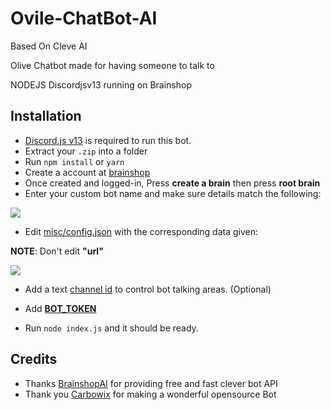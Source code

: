# Ovile-ChatBot-AI
Based On Cleve AI 

Olive Chatbot made for having someone to talk to

NODEJS Discordjsv13 running on Brainshop

## Installation
- [Discord.js v13](https://discordjs.guide/additional-info/changes-in-v13.html#before-you-start) is required to run this bot.
- Extract your `.zip` into a folder
- Run `npm install` or `yarn`
- Create a account at [brainshop](http://brainshop.ai/user/register)
- Once created and logged-in, Press **create a brain** then press **root brain**
- Enter your custom bot name and make sure details match the following:

<img src="https://i.ibb.co/WGkXrw1/tut-02.png">

- Edit [misc/config.json](https://github.com/Carbowix/Cleve/blob/master/misc/config.json) with the corresponding data given: 

**NOTE**: Don't edit **"url"**

<img src="https://i.ibb.co/3y2PXDt/tut-03.png">



- Add a text [channel id](https://www.youtube.com/watch?v=NLWtSHWKbAI) to control bot talking areas. (Optional)

- Add **[BOT_TOKEN](https://www.writebots.com/discord-bot-token/)**

- Run `node index.js` and it should be ready.

## Credits

- Thanks [BrainshopAI](http://brainshop.ai/) for providing free and fast clever bot API
- Thank you [Carbowix](https://github.com/Carbowix/Cleve) for making a wonderful opensource Bot
